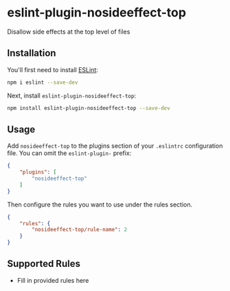 # eslint-plugin-nosideeffect-top

Disallow side effects at the top level of files

## Installation

You'll first need to install [ESLint](https://eslint.org/):

```sh
npm i eslint --save-dev
```

Next, install `eslint-plugin-nosideeffect-top`:

```sh
npm install eslint-plugin-nosideeffect-top --save-dev
```

## Usage

Add `nosideeffect-top` to the plugins section of your `.eslintrc` configuration file. You can omit the `eslint-plugin-` prefix:

```json
{
    "plugins": [
        "nosideeffect-top"
    ]
}
```


Then configure the rules you want to use under the rules section.

```json
{
    "rules": {
        "nosideeffect-top/rule-name": 2
    }
}
```

## Supported Rules

* Fill in provided rules here


